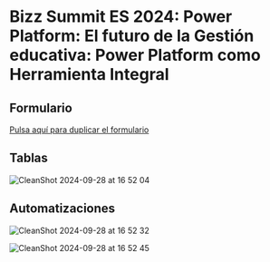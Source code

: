 # Bizz Summit ES 2024: Power Platform: El futuro de la Gestión educativa: Power Platform como Herramienta Integral



## Formulario

[Pulsa aquí para duplicar el formulario](https://forms.office.com/Pages/ShareFormPage.aspx?id=-KiyrADiVkKuJiEE92IFErBY3hZN1BBJobADqveQ355UNUhaTlRQMUM1RlFUODZXTkJYOENCQVpIRy4u&sharetoken=Vbfc4xS3FNFZo5um9M3I)

## Tablas

![CleanShot 2024-09-28 at 16 52 04](https://github.com/user-attachments/assets/71caa21b-239d-4c51-8563-c403a109cd15)


## Automatizaciones  

![CleanShot 2024-09-28 at 16 52 32](https://github.com/user-attachments/assets/14760143-ea88-4384-8d51-15c16e909edd)

![CleanShot 2024-09-28 at 16 52 45](https://github.com/user-attachments/assets/c86d7fe5-cf82-4e89-9da0-da7ddc9a6ec3)
